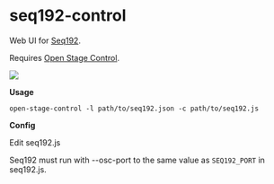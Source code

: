 # seq192-control

Web UI for [Seq192](https://github.com/jean-emmanuel/seq192).

Requires [Open Stage Control](https://openstagecontrol.ammd.net/).

![](https://user-images.githubusercontent.com/5261671/134215447-411f105e-9608-407e-b670-18bc0000cfe1.png)

**Usage**

```
open-stage-control -l path/to/seq192.json -c path/to/seq192.js
```

**Config**

Edit seq192.js

Seq192 must run with --osc-port to the same value as `SEQ192_PORT` in seq192.js.
